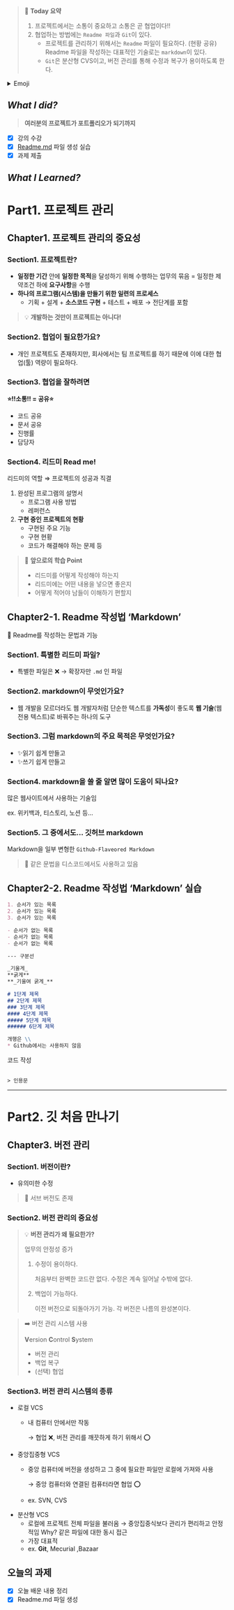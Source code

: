 > 🌟 **Today 요약**
>
> 1. 프로젝트에서는 소통이 중요하고 소통은 곧 협업이다!!
> 2. 협업하는 방법에는 `Readme 파일`과 `Git`이 있다.
>       - 프로젝트를 관리하기 위해서는 `Readme` 파일이 필요하다. (현황 공유)
>       Readme 파일을 작성하는 대표적인 기술로는 `markdown`이 있다.
>       - `Git`은 분산형 CVS이고, 버전 관리를 통해 수정과 복구가 용이하도록 한다.

<details>
<summary>Emoji</summary>
<ul>
    <li>⭐ 중요</li>
    <li>📌 Pin Point</li>
    <li>🔑 Key Point</li>
    <li>✅ Check Point</li>
    <li>💬 강사의 말(인용)</li>
    <li>🚨 주의</li>
    <li>🚫 금지</li>
    <li>⛔ 여기서 잠깐!!</li>
    <li>❓ 질문</li>
    <li>💡 깨달은 점, 생각해볼 점</li>
    <li>🔎 더 알아보기</li>
    <li>📖 개념 정리</li>
    <li>✏ 학습 내용 잠깐 정리</li>
    <li>➡ 결론</li>
    <li>🗂 학습 내용 총 정리(요약)</li>
    <li>🚩 학습 목표, 방향, 배울 내용</li>
    <li>📢 알아둘 것</li>
    <li>❌⭕</li>
    <li>‼⁉❗</li>
    <li>⚙ 환경설정</li>
    <li>🔗 링크</li>
</ul>
</details>


## *What I did?*

> **여러분의 프로젝트가 포트폴리오가 되기까지**
> 
- [x]  강의 수강
- [x]  [Readme.md](http://Readme.md) 파일 생성 실습
- [x]  과제 제출

## *What I Learned?*

# Part1. 프로젝트 관리

## Chapter1. 프로젝트 관리의 중요성

### Section1. 프로젝트란?

- **일정한 기간** 안에 **일정한 목적**을 달성하기 위해 수행하는 업무의 묶음
= 일정한 제약조건 하에 **요구사항**을 수행
- **하나의 프로그램(시스템)을 만들기 위한 일련의 프로세스**
    - 기획 + 설계 + **소스코드 구현** + 테스트 + 배포 → 전단계를 포함

> 💡 **개발하는 것만이 프로젝트는 아니다!**


### Section2. 협업이 필요한가요?

- 개인 프로젝트도 존재하지만, 회사에서는 팀 프로젝트를 하기 때문에 이에 대한 협업(툴) 역량이 필요하다.

### Section3. 협업을 잘하려면

**⭐!!소통!! = 공유⭐**

- 코드 공유
- 문서 공유
- 진행률
- 담당자

### Section4. 리드미 Read me!

리드미의 역할 ⇒ 프로젝트의 성공과 직결

1. 완성된 프로그램의 설명서
    - 프로그램 사용 방법
    - 레퍼런스
2. **구현 중인 프로젝트의 현황**
    - 구현된 주요 기능
    - 구현 현황
    - 코드가 해결해야 하는 문제 등


>📌 **앞으로의 학습 Point**
>
> - 리드미를 어떻게 작성해야 하는지
> - 리드미에는 어떤 내용을 넣으면 좋은지
> - 어떻게 적어야 남들이 이해하기 편할지

## Chapter2-1. Readme 작성법 ‘Markdown’

<aside>
🚩 Readme를 작성하는 문법과 기능

</aside>

### Section1. 특별한 리드미 파일?

- 특별한 파일은 ❌ → 확장자만 `.md` 인 파일

### Section2. markdown이 무엇인가요?

- 웹 개발을 모르더라도 웹 개발자처럼 단순한 텍스트를 **가독성**이 좋도록 **웹 기술**(웹 전용 텍스트)로 바꿔주는 하나의 도구

### Section3. 그럼 markdown의 주요 목적은 무엇인가요?

- ✨읽기 쉽게 만들고
- ✨쓰기 쉽게 만들고

### Section4. markdown을 쓸 줄 알면 많이 도움이 되나요?

많은 웹사이트에서 사용하는 기술임

ex. 위키백과, 티스토리, 노션 등…

### Section5. 그 중에서도… 깃허브 markdown

Markdown을 일부 변형한 `Github-Flaveored Markdown`

> 📢 같은 문법을 디스코드에서도 사용하고 있음

## Chapter2-2. Readme 작성법 ‘Markdown’ 실습

```markdown
1. 순서가 있는 목록
2. 순서가 있는 목록
3. 순서가 있는 목록

- 순서가 없는 목록
- 순서가 없는 목록
- 순서가 없는 목록

--- 구분선

_기울게_
**굵게**
**_기울여 굵게_**

# 1단계 제목
## 2단계 제목
### 3단계 제목
#### 4단계 제목
##### 5단계 제목
###### 6단계 제목

개행은 \\
* Github에서는 사용하지 않음

```
코드 작성
```

> 인용문
```

---

# Part2. 깃 처음 만나기

## Chapter3. 버전 관리

### Section1. 버전이란?

- 유의미한 수정

> 📢 서브 버전도 존재

### Section2. 버전 관리의 중요성

> 💡 **버전 관리가 왜 필요한가?**
>
> 업무의 안정성 증가
> 1. 수정이 용이하다.
>
>       처음부터 완벽한 코드란 없다. 수정은 계속 일어날 수밖에 없다.
> 2. 백업이 가능하다.
>
>       이전 버전으로 되돌아가기 가능. 각 버전은 나름의 완성본이다.

> ➡️ 버전 관리 시스템 사용
>
> **V**ersion **C**ontrol **S**ystem
>
> - 버전 관리
> - 백업 복구
> - (선택) 협업


### Section3. 버전 관리 시스템의 종류

- 로컬 VCS
    - 내 컴퓨터 안에서만 작동

        → 협업 ❌, 버전 관리를 깨끗하게 하기 위해서 ⭕
- 중앙집중형 VCS
    - 중앙 컴퓨터에 버전을 생성하고 그 중에 필요한 파일만 로컬에 가져와 사용
        
        → 중앙 컴퓨터와 연결된 컴퓨터라면 협업 ⭕
    - ex. SVN, CVS
- 분산형 VCS
    - 로컬에 프로젝트 전체 파일을 불러옴
    → 중앙집중식보다 관리가 편리하고 안정적임
    Why? 같은 파일에 대한 동시 접근
    - 가장 대표적
    - ex. **Git**, Mecurial ,Bazaar

## 오늘의 과제

- [x] 오늘 배운 내용 정리
- [x] Readme.md 파일 생성